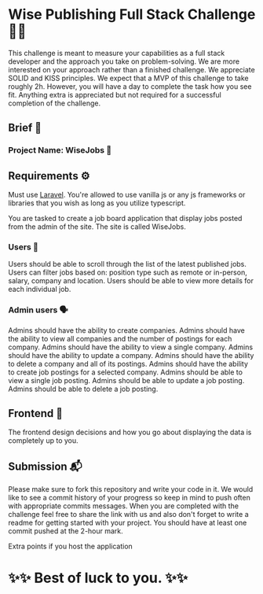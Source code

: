 # Wise Publishing Full Stack Challenge 👨‍💻
This challenge is meant to measure your capabilities as a full stack developer and the approach you take on problem-solving.
We are more interested on your approach rather than a finished challenge. We appreciate SOLID and KISS principles.
We expect that a MVP of this challenge to take roughly 2h. However, you will have a day to complete the task how you see fit.
Anything extra is appreciated but not required for a successful completion of the challenge.

## Brief 💼

### Project Name: WiseJobs 🦉

## Requirements ⚙️
Must use [Laravel](https://laravel.com/). You're allowed to use vanilla js or any js frameworks or libraries that you wish as long as you
utilize typescript.

You are tasked to create a job board application that display jobs posted from the admin of the site. The site is called WiseJobs.

### Users 👥
Users should be able to scroll through the list of the latest published jobs. 
Users can filter jobs based on: position type such as remote or in-person, salary, company and location. 
Users should be able to view more details for each individual job.

### Admin users 🗣️
Admins should have the ability to create companies.
Admins should have the ability to view all companies and the number of postings for each company.
Admins should have the ability to view a single company.
Admins should have the ability to update a company.
Admins should have the ability to delete a company and all of its postings.
Admins should have the ability to create job postings for a selected company.
Admins should be able to view a single job posting.
Admins should be able to update a job posting.  
Admins should be able to delete a job posting.


## Frontend 🤘
The frontend design decisions and how you go about displaying the data is completely up to you.

## Submission 📬
Please make sure to fork this repository and write your code in it. We would like to see a commit history of your progress
so keep in mind to push often with appropriate commits messages. When you are completed with the challenge feel free to share the link
with us and also don't forget to write a readme for getting started with your project. You should have at least one 
commit pushed at the 2-hour mark.

Extra points if you host the application

# ✨✨ Best of luck to you. ✨✨






